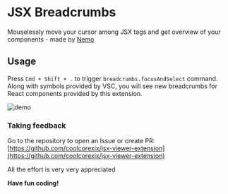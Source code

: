 # JSX Breadcrumbs

Mouselessly move your cursor among JSX tags and get overview of your components - made by [Nemo](https://twitter.com/phamhuyphat)

## Usage

Press `Cmd + Shift + .` to trigger `breadcrumbs.focusAndSelect` command. Along with symbols provided by VSC, you will see new breadcrumbs for React components provided by this extension.

![demo](https://i.imgur.com/t9uW4RN.png "demo")

### Taking feedback

Go to the repository to open an Issue or create PR: [https://github.com/coolcorexix/jsx-viewer-extension](https://github.com/coolcorexix/jsx-viewer-extension)

All the effort is very very appreciated

**Have fun coding!**
